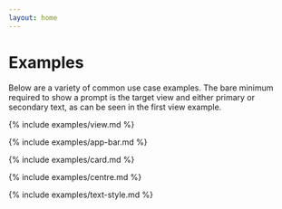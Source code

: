 ```yaml
---
layout: home
---
```


# Examples

Below are a variety of common use case examples. The bare minimum required to show a prompt is the target view and either primary or secondary text, as can be seen in the first view example.

{% include examples/view.md %}

{% include examples/app-bar.md %}

{% include examples/card.md %}

{% include examples/centre.md %}

{% include examples/text-style.md %}
